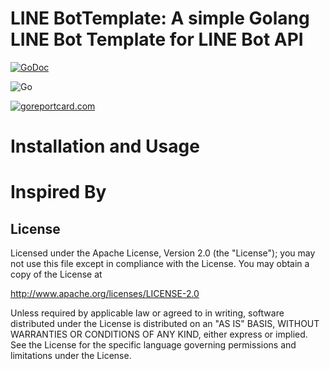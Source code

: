 LINE BotTemplate: A simple Golang LINE Bot Template for LINE Bot API
==============

 [![GoDoc](https://godoc.org/github.com/kkdai/linebot-twitter.svg?status.svg)](https://godoc.org/github.com/kkdai/linebot-twitter)  

 ![Go](https://github.com/kkdai/linebot-twitter/workflows/Go/badge.svg)

[![goreportcard.com](https://goreportcard.com/badge/github.com/kkdai/linebot-twitter)](https://goreportcard.com/report/github.com/kkdai/linebot-twitter)

Installation and Usage
=============

Inspired By
=============

License
---------------

Licensed under the Apache License, Version 2.0 (the "License");
you may not use this file except in compliance with the License.
You may obtain a copy of the License at

<http://www.apache.org/licenses/LICENSE-2.0>

Unless required by applicable law or agreed to in writing, software
distributed under the License is distributed on an "AS IS" BASIS,
WITHOUT WARRANTIES OR CONDITIONS OF ANY KIND, either express or implied.
See the License for the specific language governing permissions and
limitations under the License.
